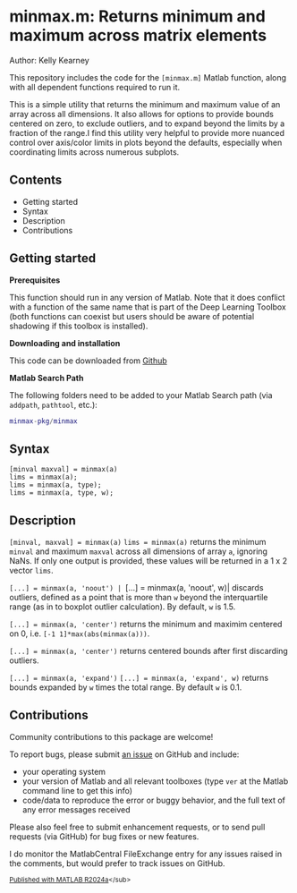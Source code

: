
# minmax.m: Returns minimum and maximum across matrix elements


Author: Kelly Kearney


This repository includes the code for the `[minmax.m]` Matlab function, along with all dependent functions required to run it.


This is a simple utility that returns the minimum and maximum value of an array across all dimensions. It also allows for options to provide bounds centered on zero, to exclude outliers, and to expand beyond the limits by a fraction of the range.I find this utility very helpful to provide more nuanced control over axis/color limits in plots beyond the defaults, especially when coordinating limits across numerous subplots.



## Contents

            
- Getting started        
- Syntax        
- Description        
- Contributions

## Getting started


**Prerequisites**


This function should run in any version of Matlab. Note that it does conflict with a function of the same name that is part of the Deep Learning Toolbox (both functions can coexist but users should be aware of potential shadowing if this toolbox is installed).


**Downloading and installation**


This code can be downloaded from [Github](https://github.com/kakearney/minmax-pkg/)


**Matlab Search Path**


The following folders need to be added to your Matlab Search path (via `addpath`, `pathtool`, etc.):



```matlab
minmax-pkg/minmax
```



## Syntax



```
[minval maxval] = minmax(a)
lims = minmax(a);
lims = minmax(a, type);
lims = minmax(a, type, w);
```



## Description


`[minval, maxval] = minmax(a)` `lims = minmax(a)` returns the minimum `minval` and maximum `maxval` across all dimensions of array `a`, ignoring NaNs. If only one output is provided, these values will be returned in a 1 x 2 vector `lims`.


`[...] = minmax(a, 'noout') | `[...] = minmax(a, 'noout', w)| discards outliers, defined as a point that is more than `w` beyond the interquartile range (as in to boxplot outlier calculation). By default, `w` is 1.5.


`[...] = minmax(a, 'center')` returns the minimum and maximim centered on 0, i.e. `[-1 1]*max(abs(minmax(a)))`.


`[...] = minmax(a, 'center')` returns centered bounds after first discarding outliers.


`[...] = minmax(a, 'expand')` `[...] = minmax(a, 'expand', w)` returns bounds expanded by `w` times the total range. By default `w` is 0.1.



## Contributions


Community contributions to this package are welcome!


To report bugs, please submit [an issue](https://github.com/kakearney/example-pkg/issues) on GitHub and include:



  - your operating system
  - your version of Matlab and all relevant toolboxes (type `ver` at the Matlab command line to get this info)
  - code/data to reproduce the error or buggy behavior, and the full text of any error messages received

Please also feel free to submit enhancement requests, or to send pull requests (via GitHub) for bug fixes or new features.


I do monitor the MatlabCentral FileExchange entry for any issues raised in the comments, but would prefer to track issues on GitHub.



<sub>[Published with MATLAB R2024a]("http://www.mathworks.com/products/matlab/")</sub>
